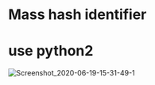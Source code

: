 # Mass hash identifier
# use python2

![Screenshot_2020-06-19-15-31-49-1](https://user-images.githubusercontent.com/49472584/85113841-25346d80-b242-11ea-8ec4-3399880a2bcb.png)
